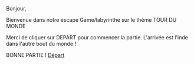 Bonjour,

Bienvenue dans notre escape Game/labyrinthe sur le thème TOUR DU MONDE

Merci de cliquer sur DEPART pour commencer la partie. 
L'arrivée est l'inde dans l'autre bout du monde !

BONNE PARTIE !
[Départ](https://github.com/WildGhost21/AR1/blob/main/D%C3%A9part.md)